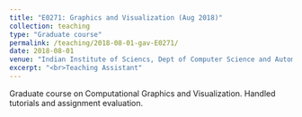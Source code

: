 ```yaml
---
title: "E0271: Graphics and Visualization (Aug 2018)"
collection: teaching
type: "Graduate course"
permalink: /teaching/2018-08-01-gav-E0271/ 
date: 2018-08-01
venue: "Indian Institute of Sciencs, Dept of Computer Science and Automation"
excerpt: "<br>Teaching Assistant"
---
```

Graduate course on Computational Graphics and Visualization. Handled tutorials and assignment evaluation.